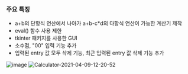 ### 주요 특징
- a+b의 단항식 연산에서 나아가 a+b-c*d의 다항식 연산이 가능한 계산기 제작
- eval() 함수 사용 제한
- tkinter 패키지를 사용한 GUI
- 소수점, "00" 입력 기능 추가
- 입력된 entry 값 모두 삭제 기능, 최근 입력된 entry 값 삭제 기능 추가


![image](https://user-images.githubusercontent.com/80875572/114123017-6f4f2280-992c-11eb-89e1-36a26560dbb9.png)
![Calculator-2021-04-09-12-20-52](https://user-images.githubusercontent.com/80875572/114124091-96a6ef00-992e-11eb-83e2-6459d44a3c02.gif)
